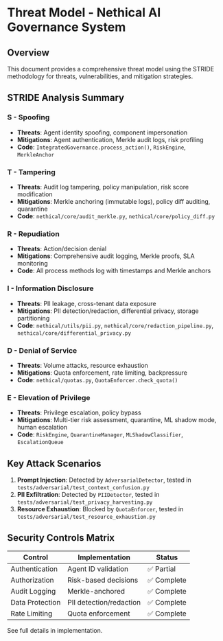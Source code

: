 # Threat Model - Nethical AI Governance System

## Overview
This document provides a comprehensive threat model using the STRIDE methodology for threats, vulnerabilities, and mitigation strategies.

## STRIDE Analysis Summary

### S - Spoofing
- **Threats**: Agent identity spoofing, component impersonation
- **Mitigations**: Agent authentication, Merkle audit logs, risk profiling
- **Code**: `IntegratedGovernance.process_action()`, `RiskEngine`, `MerkleAnchor`

### T - Tampering
- **Threats**: Audit log tampering, policy manipulation, risk score modification
- **Mitigations**: Merkle anchoring (immutable logs), policy diff auditing, quarantine
- **Code**: `nethical/core/audit_merkle.py`, `nethical/core/policy_diff.py`

### R - Repudiation
- **Threats**: Action/decision denial
- **Mitigations**: Comprehensive audit logging, Merkle proofs, SLA monitoring
- **Code**: All process methods log with timestamps and Merkle anchors

### I - Information Disclosure
- **Threats**: PII leakage, cross-tenant data exposure
- **Mitigations**: PII detection/redaction, differential privacy, storage partitioning
- **Code**: `nethical/utils/pii.py`, `nethical/core/redaction_pipeline.py`, `nethical/core/differential_privacy.py`

### D - Denial of Service
- **Threats**: Volume attacks, resource exhaustion
- **Mitigations**: Quota enforcement, rate limiting, backpressure
- **Code**: `nethical/quotas.py`, `QuotaEnforcer.check_quota()`

### E - Elevation of Privilege
- **Threats**: Privilege escalation, policy bypass
- **Mitigations**: Multi-tier risk assessment, quarantine, ML shadow mode, human escalation
- **Code**: `RiskEngine`, `QuarantineManager`, `MLShadowClassifier`, `EscalationQueue`

## Key Attack Scenarios

1. **Prompt Injection**: Detected by `AdversarialDetector`, tested in `tests/adversarial/test_context_confusion.py`
2. **PII Exfiltration**: Detected by `PIIDetector`, tested in `tests/adversarial/test_privacy_harvesting.py`
3. **Resource Exhaustion**: Blocked by `QuotaEnforcer`, tested in `tests/adversarial/test_resource_exhaustion.py`

## Security Controls Matrix

| Control | Implementation | Status |
|---------|---------------|--------|
| Authentication | Agent ID validation | ✅ Partial |
| Authorization | Risk-based decisions | ✅ Complete |
| Audit Logging | Merkle-anchored | ✅ Complete |
| Data Protection | PII detection/redaction | ✅ Complete |
| Rate Limiting | Quota enforcement | ✅ Complete |

See full details in implementation.
